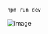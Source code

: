 

```bash
npm run dev
```
![image](https://user-images.githubusercontent.com/77550580/134805471-5384243a-3150-46c9-9429-5e638e7fa916.png)
